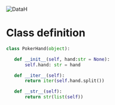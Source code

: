 ![DataH](https://user-images.githubusercontent.com/67437213/160717510-3a182d88-0908-4f5c-aae2-b5e52b2c879d.JPG)
# Class definition

``` python
class PokerHand(object):

   def __init__(self, hand:str = None):
       self.hand: str = hand       

   def __iter__(self):
       return iter(self.hand.split())

   def __str__(self):
       return str(list(self))
```
